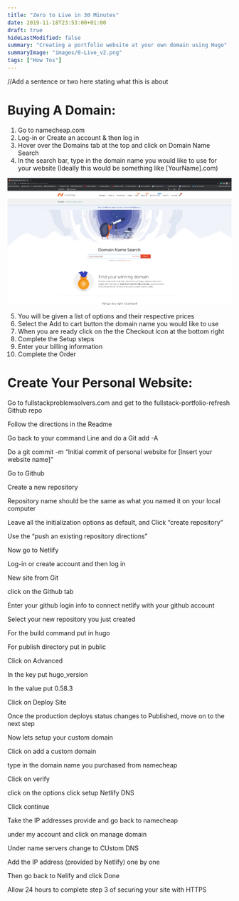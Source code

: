 ```yaml
---
title: "Zero to Live in 30 Minutes"
date: 2019-11-18T23:53:00+01:00
draft: true
hideLastModified: false
summary: "Creating a portfolio website at your own domain using Hugo"
summaryImage: "images/0-Live_v2.png"
tags: ["How Tos"]
---
```


//Add a sentence or two here stating what this is about


# Buying A Domain:
1. Go to namecheap.com
2. Log-in or Create an account & then log in
3. Hover over the Domains tab at the top and click on Domain Name Search
4. In the search bar, type in the domain name you would like to use for your website (Ideally this would be something like [YourName].com)

 ![namecheap](./images/namecheap.png)

5. You will be given a list of options and their respective prices
6. Select the Add to cart button the domain name you would like to use
7. When you are ready click on the the Checkout icon at the bottom right
8. Complete the Setup steps
9. Enter your billing information
10. Complete the Order

# Create Your Personal Website:
Go to fullstackproblemsolvers.com and get to the fullstack-portfolio-refresh Github repo

Follow the directions in the Readme

Go back to your command Line and do a Git add -A

Do a git commit -m “Initial commit of personal website for [Insert your website name]”

Go to Github

Create a new repository

Repository name should be the same as what you named it on your local computer

Leave all the initialization options as default, and Click “create repository”

Use the “push an existing repository directions”

Now go to Netlify

Log-in or create account and then log in

New site from Git

click on the Github tab

Enter your github login info to connect netlify with your github account

Select your new repository you just created

For the build command put in hugo

For publish directory put in public

Click on Advanced

In the key put hugo_version

In the value put 0.58.3

Click on Deploy Site

Once the production deploys status changes to Published, move on to the next step

Now lets setup your custom domain

Click on add a custom domain

type in the domain name you purchased from namecheap

Click on verify

click on the options click setup Netlify DNS

Click continue

Take the IP addresses provide and go back to namecheap

under my account  and click on manage domain

Under name servers change to CUstom DNS

Add the IP address (provided by Netlify) one by one

Then go back to Nelify and click Done

Allow 24 hours to complete step 3 of securing your site with  HTTPS